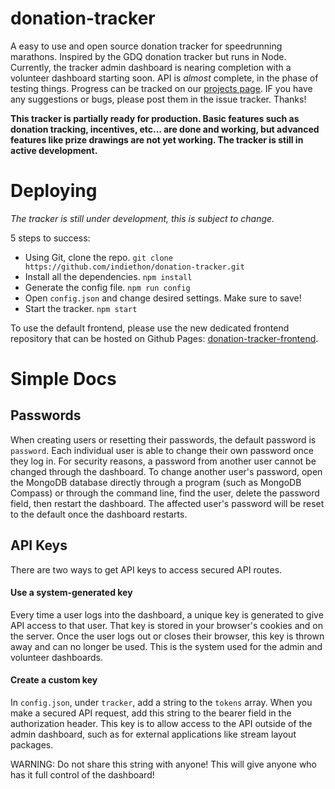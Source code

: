 # donation-tracker
A easy to use and open source donation tracker for speedrunning marathons. Inspired by the GDQ donation tracker but runs in Node. Currently, the tracker admin dashboard is nearing completion with a volunteer dashboard starting soon. API is *almost* complete, in the phase of testing things. Progress can be tracked on our [projects page](https://github.com/Indiethon/donation-tracker/projects/1). IF you have any suggestions or bugs, please post them in the issue tracker. Thanks!

**This tracker is partially ready for production. Basic features such as donation tracking, incentives, etc... are done and working, but advanced features like prize drawings are not yet working. The tracker is still in active development.**

# Deploying
*The tracker is still under development, this is subject to change.*

5 steps to success:
- Using Git, clone the repo. `git clone https://github.com/indiethon/donation-tracker.git`
- Install all the dependencies. `npm install`
- Generate the config file. `npm run config`
- Open `config.json` and change desired settings. Make sure to save!
- Start the tracker. `npm start`

To use the default frontend, please use the new dedicated frontend repository that can be hosted on Github Pages: [donation-tracker-frontend](https://github.com/Indiethon/donation-tracker-frontend).

# Simple Docs

## Passwords
When creating users or resetting their passwords, the default password is `password`. Each individual user is able to change their own password once they log in. For security reasons, a password from another user cannot be changed through the dashboard. To change another user's password, open the MongoDB database directly through a program (such as MongoDB Compass) or through the command line, find the user, delete the password field, then restart the dashboard. The affected user's password will be reset to the default once the dashboard restarts.

## API Keys
There are two ways to get API keys to access secured API routes.

#### Use a system-generated key
Every time a user logs into the dashboard, a unique key is generated to give API access to that user. That key is stored in your browser's cookies and on the server. Once the user logs out or closes their browser, this key is thrown away and can no longer be used. This is the system used for the admin and volunteer dashboards.

#### Create a custom key
In `config.json`, under `tracker`, add a string to the `tokens` array. When you make a secured API request, add this string to the bearer field in the authorization header. This key is to allow access to the API outside of the admin dashboard, such as for external applications like stream layout packages.

WARNING: Do not share this string with anyone! This will give anyone who has it full control of the dashboard!
